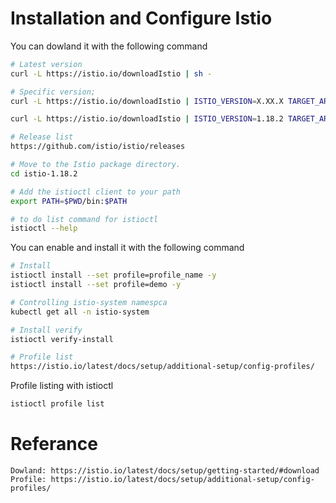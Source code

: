 # Installation and Configure Istio


You can dowland it with the following command
``` bash
# Latest version
curl -L https://istio.io/downloadIstio | sh -

# Specific version;
curl -L https://istio.io/downloadIstio | ISTIO_VERSION=X.XX.X TARGET_ARCH=x86_64 sh -

curl -L https://istio.io/downloadIstio | ISTIO_VERSION=1.18.2 TARGET_ARCH=x86_64 sh -

# Release list
https://github.com/istio/istio/releases

# Move to the Istio package directory. 
cd istio-1.18.2

# Add the istioctl client to your path 
export PATH=$PWD/bin:$PATH

# to do list command for istioctl
istioctl --help

```


You can enable and install it with the following command
``` bash
# Install
istioctl install --set profile=profile_name -y
istioctl install --set profile=demo -y

# Controlling istio-system namespca
kubectl get all -n istio-system

# Install verify
istioctl verify-install

# Profile list
https://istio.io/latest/docs/setup/additional-setup/config-profiles/


```


Profile listing with istioctl
``` bash
istioctl profile list

```








# Referance
```
Dowland: https://istio.io/latest/docs/setup/getting-started/#download
Profile: https://istio.io/latest/docs/setup/additional-setup/config-profiles/


```